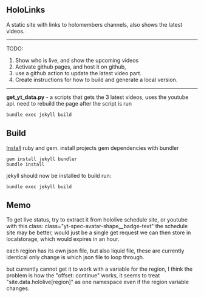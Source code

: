 ## HoloLinks

A static site with links to holomembers channels, also shows the latest videos.

---

TODO:
1. Show who is live, and show the upcoming videos
2. Activate github pages, and host it on github,
3. use a github action to update the latest video part.
4. Create instructions for how to build and generate a local version.

---

**get_yt_data.py** - a scripts that gets the 3 latest videos, uses the youtube api.
need to rebuild the page after the script is run

	bundle exec jekyll build

## Build

[Install](https://jekyllrb.com/docs/installation/) ruby and gem.
install projects gem dependencies with bundler

	gem install jekyll bundler
	bundle install

jekyll should now be installed to build run:

	bundle exec jekyll build

## Memo
To get live status, try to extract it from hololive schedule site,
or youtube with this class: class="yt-spec-avatar-shape__badge-text"
the schedule site may be better, would just be a single get request
we can then store in localstorage, which would expires in an hour.

each region has its own json file, but also liquid file, these are
currently identical only change is which json file to loop through.

but currently cannot get it to work with a variable for the region,
I think the problem is how the "offset: continue" works, it seems to
treat "site.data.hololive[region]" as one namespace even if the
region variable changes.
